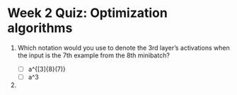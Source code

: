 # Week 2 Quiz: Optimization algorithms
1. Which notation would you use to denote the 3rd layer’s activations when the input is the 7th example from the 8th minibatch?
  
   - [ ] a^{[3]{8}(7)}
   - [ ] a^3

2. 
